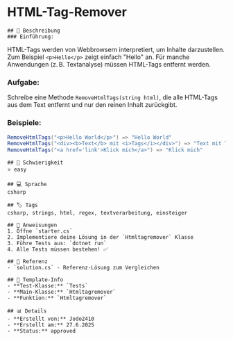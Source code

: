 # HTML-Tag-Remover

    ## 📝 Beschreibung
    ### Einführung:
HTML-Tags werden von Webbrowsern interpretiert, um Inhalte darzustellen. Zum Beispiel `<p>Hello</p>` zeigt einfach "Hello" an. Für manche Anwendungen (z. B. Textanalyse) müssen HTML-Tags entfernt werden.

### Aufgabe:
Schreibe eine Methode `RemoveHtmlTags(string html)`, die alle HTML-Tags aus dem Text entfernt und nur den reinen Inhalt zurückgibt.

### Beispiele:
```csharp
RemoveHtmlTags("<p>Hello World</p>") => "Hello World"
RemoveHtmlTags("<div><b>Text</b> mit <i>Tags</i></div>") => "Text mit Tags"
RemoveHtmlTags("<a href='link'>Klick mich</a>") => "Klick mich"
```

    ## 🎯 Schwierigkeit
    ⭐ easy

    ## 💻 Sprache
    csharp

    ## 🏷️ Tags
    csharp, strings, html, regex, textverarbeitung, einsteiger

    ## 🚀 Anweisungen
    1. Öffne `starter.cs`
    2. Implementiere deine Lösung in der `Htmltagremover` Klasse
    3. Führe Tests aus: `dotnet run`
    4. Alle Tests müssen bestehen! ✅

    ## 📖 Referenz
    - `solution.cs` - Referenz-Lösung zum Vergleichen

    ## 🔧 Template-Info
    - **Test-Klasse:** `Tests`
    - **Main-Klasse:** `Htmltagremover`
    - **Funktion:** `Htmltagremover`

    ## 📊 Details
    - **Erstellt von:** Jodo2410
    - **Erstellt am:** 27.6.2025
    - **Status:** approved

    
    